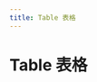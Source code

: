 ```yaml
---
title: Table 表格
---
```

# Table 表格 

<ClientOnly>
  <table-demo-cn></table-demo-cn>
</ClientOnly>

<table-attributes-cn>
</table-attributes-cn>
<table-column-attributes-cn>
</table-column-attributes-cn>